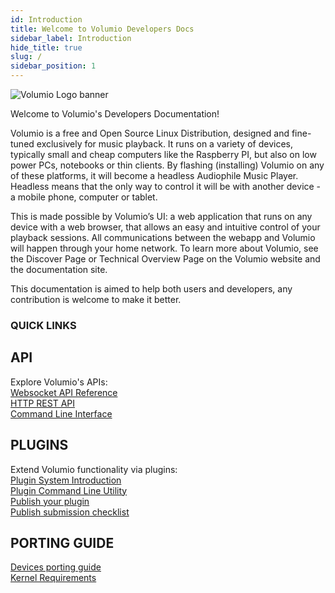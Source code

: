 ```yaml
---
id: Introduction
title: Welcome to Volumio Developers Docs
sidebar_label: Introduction
hide_title: true
slug: /
sidebar_position: 1
---
```


![Volumio Logo banner](/img/volumio-logo-full-white.png)


Welcome to Volumio's Developers Documentation!

Volumio is a free and Open Source Linux Distribution, designed and fine-tuned exclusively for music playback. It runs on a variety of devices, typically small and cheap computers like the Raspberry PI, but also on low power PCs, notebooks or thin clients. By flashing (installing) Volumio on any of these platforms, it will become a headless Audiophile Music Player. Headless means that the only way to control it will be with another device - a mobile phone, computer or tablet.

This is made possible by Volumio’s UI: a web application that runs on any device with a web browser, that allows an easy and intuitive control of your playback sessions. All communications between the webapp and Volumio will happen through your home network. To learn more about Volumio, see the Discover Page or Technical Overview Page on the Volumio website and the documentation site.

This documentation is aimed to help both users and developers, any contribution is welcome to make it better.

### QUICK LINKS

## API
Explore Volumio's APIs:  
[Websocket API Reference](/api/websocket-api)  
[HTTP REST API](/api/rest-api)  
[Command Line Interface](/api/command-line-client)  

## PLUGINS

Extend Volumio functionality via plugins:  
[Plugin System Introduction](/plugins/plugins-overview)  
[Plugin Command Line Utility](/plugins/writing-a-plugin)  
[Publish your plugin](/plugins/plugin-publishing)  
[Publish submission checklist](/plugins/submission-checklist)  

## PORTING GUIDE  

[Devices porting guide](/devices-porting/Introduction)  
[Kernel Requirements](/devices-porting/Configure_Kernel_Options)  
